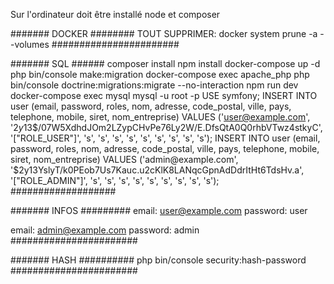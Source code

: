 Sur l'ordinateur doit être installé node et composer 

####### DOCKER ########
TOUT SUPPRIMER: 
docker system prune -a --volumes
#######################

####### SQL ######
composer install
npm install
docker-compose up -d
php bin/console make:migration
docker-compose exec apache_php php bin/console doctrine:migrations:migrate --no-interaction
npm run dev
docker-compose exec mysql mysql -u root -p
USE symfony;
INSERT INTO user (email, password, roles, nom, adresse, code_postal, ville, pays, telephone, mobile, siret, nom_entreprise) VALUES ('user@example.com', '$2y$13$/07W5XdhdJOm2LZypCHvPe76Ly2W/E.DfsQtA0Q0rhbVTwz4stkyC', '["ROLE_USER"]', 's', 's', 's', 's', 's', 's', 's', 's', 's');
INSERT INTO user (email, password, roles, nom, adresse, code_postal, ville, pays, telephone, mobile, siret, nom_entreprise) VALUES ('admin@example.com', '$2y$13$YslyT/k0PEob7Us7Kauc.u2cKlK8LANqcGpnAdDdrItHt6TdsHv.a', '["ROLE_ADMIN"]', 's', 's', 's', 's', 's', 's', 's', 's', 's');
###################

####### INFOS #########
email: user@example.com 
password: user

email: admin@example.com
password: admin
#######################

####### HASH ##########
php bin/console security:hash-password
#######################
